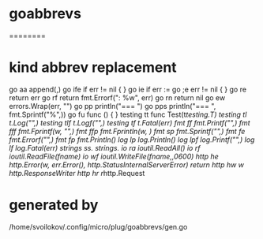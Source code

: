 # goabbrevs
========

# kind    abbrev     replacement
go         aa         append(,)
go         ife        if err != nil {  } 
go         ie         if err := 
go         ;e         err != nil {  }
go         re         return err
go         rf         return fmt.Errorf(": %w", err)
go         rn         return nil
go         ew         errors.Wrap(err, "")
go         pp         println("=== ")
go         pps        println("=== ", fmt.Sprintf("%",))
go         fu         func () { } 
testing    tt         func Test(t*testing.T)
testing    tl         t.Log("",)
testing    tlf        t.Logf("",)
testing    tf         t.Fatal(err)
fmt        ff         fmt.Printf("",)
fmt        fff        fmt.Fprintf(w, "",)
fmt        ffp        fmt.Fprintln(w, )
fmt        sp         fmt.Sprintf("",)
fmt        fe         fmt.Errorf("",)
fmt        fp         fmt.Println()
log        lp         log.Println()
log        lpf        log.Printf("",)
log        lf         log.Fatal(err)
strings    ss.        strings.
io         ra         ioutil.ReadAll()
io         rf         ioutil.ReadFile(fname)
io         wf         ioutil.WriteFile(fname,,0600)
http       he         http.Error(w, err.Error(), http.StatusInternalServerError) return 
http       hw         w http.ResponseWriter
http       hr         r*http.Request

# generated by
 /home/svoilokov/.config/micro/plug/goabbrevs/gen.go
